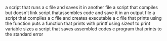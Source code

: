 a script that runs a c file and saves it in another file
a script that compiles but doesn't link
script thatassembles code and save it in an output file
a script that compiles a c file and creates executable
 a c file that prints using the function puts
a function that prints with printf
using sizeof to print variable sizes
a script that saves assembled codes
c program that prints to the standard error
